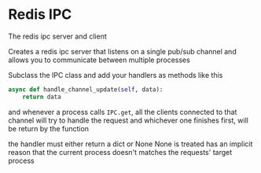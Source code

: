 # Redis IPC
The redis ipc server and client

Creates a redis ipc server that listens on a single pub/sub channel
and allows you to communicate between multiple processes

Subclass the IPC class and add your handlers as methods
like this
```python
async def handle_channel_update(self, data):
    return data
```

and whenever a process calls `IPC.get`, all the clients connected to
that channel will try to handle the request and whichever one finishes
first, will be return by the function

the handler must either return a dict or None
None is treated has an implicit reason that the current
process doesn't matches the requests' target process
